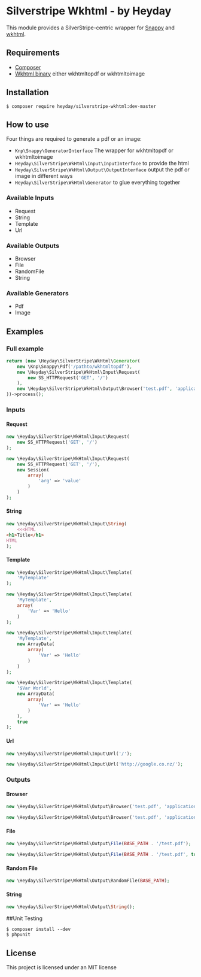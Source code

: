 # Silverstripe Wkhtml - by Heyday

This module provides a SilverStripe-centric wrapper for [Snappy](https://github.com/KnpLabs/snappy) and [wkhtml](http://code.google.com/p/wkhtml/).

## Requirements

* [Composer](http://getcomposer.org/)
* [Wkhtml binary](http://code.google.com/p/wkhtml/downloads/list) either wkhtmltopdf or wkhtmltoimage

## Installation

    $ composer require heyday/silverstripe-wkhtml:dev-master

## How to use

Four things are required to generate a pdf or an image:

* `Knp\Snappy\GeneratorInterface` The wrapper for wkhtmltopdf or wkhtmltoimage
* `Heyday\SilverStripe\WkHtml\Input\InputInterface` to provide the html
* `Heyday\SilverStripe\WkHtml\Output\OutputInterface` output the pdf or image in different ways
* `Heyday\SilverStripe\WkHtml\Generator` to glue everything together

### Available Inputs

- Request
- String
- Template
- Url

### Available Outputs

- Browser
- File
- RandomFile
- String

### Available Generators

- Pdf
- Image

## Examples

### Full example

```php
return (new \Heyday\SilverStripe\WkHtml\Generator(
    new \Knp\Snappy\Pdf('/pathto/wkhtmltopdf'),
    new \Heyday\SilverStripe\WkHtml\Input\Request(
        new SS_HTTPRequest('GET', '/')
    ),
    new \Heyday\SilverStripe\WkHtml\Output\Browser('test.pdf', 'application/pdf', true)
))->process();
```

### Inputs

#### Request

```php
new \Heyday\SilverStripe\WkHtml\Input\Request(
    new SS_HTTPRequest('GET', '/')
);
```

```php
new \Heyday\SilverStripe\WkHtml\Input\Request(
    new SS_HTTPRequest('GET', '/'),
    new Session(
        array(
            'arg' => 'value'
        )
    )
);
```

#### String

```php
new \Heyday\SilverStripe\WkHtml\Input\String(
    <<<HTML
<h1>Title</h1>
HTML
);
```

#### Template

```php
new \Heyday\SilverStripe\WkHtml\Input\Template(
    'MyTemplate'
);
```

```php
new \Heyday\SilverStripe\WkHtml\Input\Template(
    'MyTemplate',
    array(
        'Var' => 'Hello'
    )
);
```

```php
new \Heyday\SilverStripe\WkHtml\Input\Template(
    'MyTemplate',
    new ArrayData(
        array(
            'Var' => 'Hello'
        )
    )
);
```

```php
new \Heyday\SilverStripe\WkHtml\Input\Template(
    '$Var World',
    new ArrayData(
        array(
            'Var' => 'Hello'
        )
    ),
    true
);
```

#### Url

```php
new \Heyday\SilverStripe\WkHtml\Input\Url('/');
```

```php
new \Heyday\SilverStripe\WkHtml\Input\Url('http://google.co.nz/');
```

### Outputs

#### Browser

```php
new \Heyday\SilverStripe\WkHtml\Output\Browser('test.pdf', 'application/pdf'); // Force download
```

```php
new \Heyday\SilverStripe\WkHtml\Output\Browser('test.pdf', 'application/pdf', true); // Embeds
```

#### File

```php
new \Heyday\SilverStripe\WkHtml\Output\File(BASE_PATH . '/test.pdf');
```

```php
new \Heyday\SilverStripe\WkHtml\Output\File(BASE_PATH . '/test.pdf', true); // Overwrite
```

#### Random File

```php
new \Heyday\SilverStripe\WkHtml\Output\RandomFile(BASE_PATH);
```

#### String

```php
new \Heyday\SilverStripe\WkHtml\Output\String();
```

##Unit Testing

    $ composer install --dev
    $ phpunit

## License

This project is licensed under an MIT license

